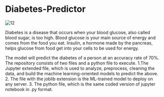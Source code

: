 # Diabetes-Predictor


![12](https://user-images.githubusercontent.com/35285632/112837370-a9791400-9050-11eb-93d4-c897d5895e82.png)

Diabetes is a disease that occurs when your blood glucose, also called blood sugar, is too high. Blood glucose is your main source of energy and comes from the food you eat. Insulin, a hormone made by the pancreas, helps glucose from food get into your cells to be used for energy.

The model will predict the diabetes of a person at an accuracy rate of 70%. The repository consists of two files and a python file to execute.
1.The Jupyter extended file, which is used to analyze, preprocess, cleaning the data, and build the machine learning-oriented models to predict the above.
2. The file with the joblib extension is the ML-trained model to deploy on any server.
3. The python file, which is the same coded version of jupyter notebook in .py format.
